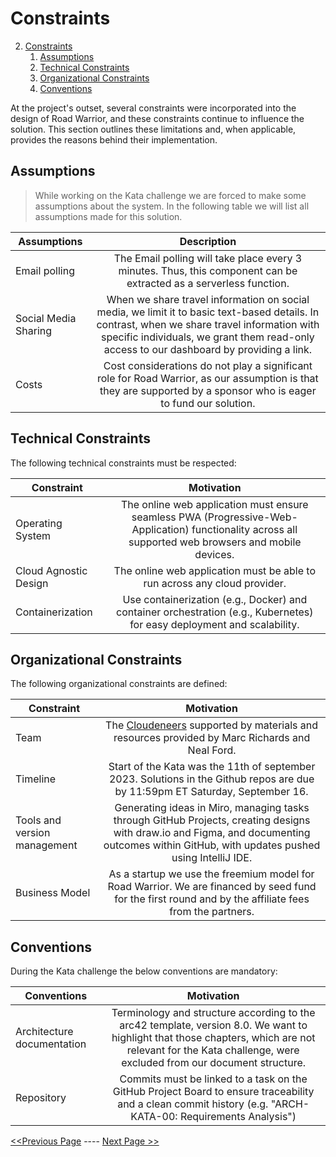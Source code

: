 # Constraints
2. [Constraints](#constraints)
    1. [Assumptions](d#assumptions)
    2. [Technical Constraints](#technical-constraints)
    3. [Organizational Constraints](#organizational-constraints)
    4. [Conventions](#conventions)

At the project's outset, several constraints were incorporated into the design of Road Warrior, and these constraints continue to influence the solution. This section outlines these limitations and, when applicable, provides the reasons behind their implementation.

## Assumptions
> While working on the Kata challenge we are forced to make some assumptions about the system.
> In the following table we will list all assumptions made for this solution.

| Assumptions          |                                                                                                                      Description                                                                                                                       |
|----------------------|:------------------------------------------------------------------------------------------------------------------------------------------------------------------------------------------------------------------------------------------------------:|
| Email polling        |                                                                   The Email polling will take place every 3 minutes. Thus, this component can be extracted as a serverless function.                                                                   |
| Social Media Sharing | When we share travel information on social media, we limit it to basic text-based details. In contrast, when we share travel information with specific individuals, we grant them read-only access to our dashboard by providing a link. |
| Costs                |                                                          Cost considerations do not play a significant role for Road Warrior, as our assumption is that they are supported by a sponsor who is eager to fund our solution.                                                         |


## Technical Constraints
The following technical constraints must be respected:

| Constraint            |                                                                          Motivation                                                                          | 
|-----------------------|:------------------------------------------------------------------------------------------------------------------------------------------------------------:|
| Operating System      |    The online web application must ensure seamless PWA (Progressive-Web-Application) functionality across all supported web browsers and mobile devices.     |
| Cloud Agnostic Design |                                          The online web application must be able to run across any cloud provider.                                           |
| Containerization      |                   Use containerization (e.g., Docker) and container orchestration (e.g., Kubernetes) for easy deployment and scalability.                    |


## Organizational Constraints
The following organizational constraints are defined:

| Constraint                   |                                                                                         Motivation                                                                                         | 
|------------------------------|:------------------------------------------------------------------------------------------------------------------------------------------------------------------------------------------:|
| Team                         |                                 The [Cloudeneers](../team/introduction.md)  supported by materials and resources provided by Marc Richards and Neal Ford.                                  |
| Timeline                     |                               Start of the Kata was the 11th of september 2023. Solutions in the Github repos are due by 11:59pm ET Saturday, September 16.                                |
| Tools and version management | Generating ideas in Miro, managing tasks through GitHub Projects, creating designs with draw.io and Figma, and documenting outcomes within GitHub, with updates pushed using IntelliJ IDE. |
| Business Model               |                   As a startup we use the freemium model for Road Warrior. We are financed by seed fund for the first round and by the affiliate fees from the partners.                   |


## Conventions
During the Kata challenge the below conventions are mandatory:

| Conventions                |                                                                                                 Motivation                                                                                                  | 
|----------------------------|:-----------------------------------------------------------------------------------------------------------------------------------------------------------------------------------------------------------:|
| Architecture documentation | Terminology and structure according to the arc42 template, version 8.0. We want to highlight that those chapters, which are not relevant for the Kata challenge, were excluded from our document structure. |
| Repository                 |                         Commits must be linked to a task on the GitHub Project Board to ensure traceability and a clean commit history (e.g. "ARCH-KATA-00: Requirements Analysis")                         |


[<<Previous Page](./01_Introduction_And_Goals.md) ---- [Next Page >>](./03_Context.md)
